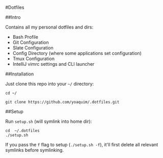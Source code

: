 #Dotfiles

##Intro

Contains all my personal dotfiles and dirs:

 - Bash Profile
 - Git Configuration
 - Slate Configuration
 - Config Directory (where some applications set configuration)
 - Tmux Configuration
 - IntelliJ vimrc settings and CLI launcher

##Installation

Just clone this repo into your `~/` directory:
```Shell
cd ~/

git clone https://github.com/yoaquim/.dotfiles.git
```
##Setup

Run `setup.sh` (will symlink into home dir):

```
cd  ~/.dotfiles
./setup.sh
```

If you pass the `f` flag to setup (`./setup.sh -f`), it'll first delete all relevant symlinks before symlinking.
